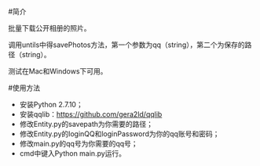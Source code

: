 #简介

批量下载公开相册的照片。

调用untils中得savePhotos方法，第一个参数为qq（string），第二个为保存的路径（string）。

测试在Mac和Windows下可用。

#使用方法
* 安装Python 2.7.10；
* 安装qqlib：https://github.com/gera2ld/qqlib
* 修改Entity.py的savepath为你需要的路径；
* 修改Entity.py的loginQQ和loginPassword为你的qq账号和密码；
* 修改main.py的qq号为你需要的qq号；
* cmd中键入Python main.py运行。